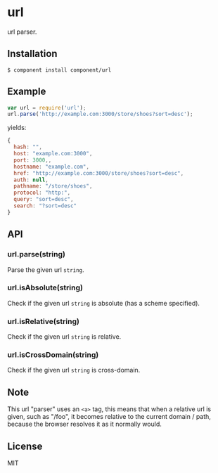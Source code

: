 # url

  url parser.

## Installation

    $ component install component/url

## Example

```js
var url = require('url');
url.parse('http://example.com:3000/store/shoes?sort=desc');
```

yields:

```js
{
  hash: "",
  host: "example.com:3000",
  port: 3000,,
  hostname: "example.com",
  href: "http://example.com:3000/store/shoes?sort=desc",
  auth: null,
  pathname: "/store/shoes",
  protocol: "http:",
  query: "sort=desc",
  search: "?sort=desc"
}
```

## API

### url.parse(string)

  Parse the given url `string`.

### url.isAbsolute(string)

  Check if the given url `string` is absolute (has a scheme specified).

### url.isRelative(string)

  Check if the given url `string` is relative.

### url.isCrossDomain(string)

  Check if the given url `string` is cross-domain.

## Note

  This url "parser" uses an `<a>` tag, this means that when
  a relative url is given, such as "/foo", it becomes relative
  to the current domain / path, because the browser resolves it
  as it normally would.

## License

  MIT
